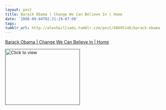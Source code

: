 ```yaml
---
layout: post
title: Barack Obama | Change We Can Believe In | Home
date: '2008-09-04T02:31:19-07:00'
tags: 
tumblr_url: http://alexhwilliams.tumblr.com/post/48695146/barack-obama-change-we-can-believe-in-home
---
```

<a href="https://www.iterasi.net/OpenViewer.aspx?sqrlitid=XMMwBs4Sx0q_jVVBCXx6fw">Barack Obama | Change We Can Believe In | Home</a><br/><p><a href="https://www.iterasi.net/OpenViewer.aspx?sqrlitid=XMMwBs4Sx0q_jVVBCXx6fw" target="_blank"> <img src="http://AssetHost01a.iterasi.net/ec2eb670e447/94d5ad32ba6b/ff6f9e86baa1/85971c07dafc/8460924e-8736-43a6-a7ca-49e36c4880b7/thumbnail.jpg???20080904093152???SLdrtj3Fv8v79IdjmSqpixtelOiBjM0x+pfFo65HQc9oj4ebhugGd20/jlkxAu2BUX9pDc6zYeEVC992awt4E7vwtB9LYvq4s5BRiSHsYX8ni08PkOlITLXpShoy5StmCvl55Tl7dpZb2Vg6eek2dqGem5WXlHJLMN4xkptP4Yw=" width="240" height="180" style="border:solid 1px #666" alt="Click to view"/></a></p>
